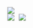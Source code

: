 <div align="left"><img src="https://github-profile-summary-cards.vercel.app/api/cards/profile-details?username=smz-exe&count_private=true&theme=transparent"/></div><div style="display: flex; justify-content: left; align-items: center; flex-wrap: nowrap; margin-bottom: 10px;">
  <img src="https://github-profile-summary-cards.vercel.app/api/cards/repos-per-language?username=smz-exe&count_private=true&theme=transparent" style="margin-right: 10px;"/>
  <img src="https://github-profile-summary-cards.vercel.app/api/cards/productive-time?username=smz-exe&count_private=true&theme=transparent&utcOffset=+9.00" style="margin-right: 10px;"/>
</div>
